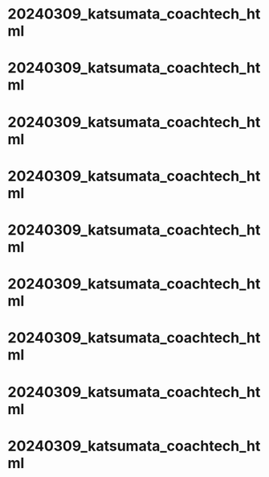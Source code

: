 # 20240309_katsumata_coachtech_html
# 20240309_katsumata_coachtech_html
# 20240309_katsumata_coachtech_html
# 20240309_katsumata_coachtech_html
# 20240309_katsumata_coachtech_html
# 20240309_katsumata_coachtech_html
# 20240309_katsumata_coachtech_html
# 20240309_katsumata_coachtech_html
# 20240309_katsumata_coachtech_html
